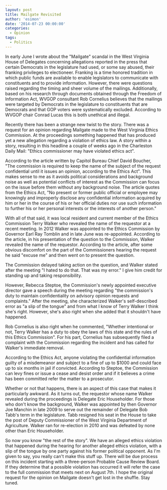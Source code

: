 ```yaml
---
layout: post
title: Mailgate Revisited
author: 'esimon'
date: '2014-07-23 00:00:00'
categories:
  - Opinion
tags:
  - Politics
---
```

In early June I wrote about the "Mailgate" scandal in the West Virginia House of Delegates concerning allegations reported in the press that certain Democrats in the legislature had used, or some say abused, their franking privileges to electioneer. Franking is a time honored tradition in which public funds are available to enable legislators to communicate with constituents and to provide information. However, there were questions raised regarding the timing and sheer volume of the mailings. Additionally, based on his research through documents obtained through the Freedom of Information Act, WVGOP consultant Rob Cornelius believes that the mailings were targeted by Democrats in the legislature to constituents that are Democrats and that GOP voters were systematically excluded. According to WVGOP chair Conrad Lucas this is both unethical and illegal. 

Recently there has been a strange new twist to the story. There was a request for an opinion regarding Mailgate made to the West Virginia Ethics Commission. At the proceedings something happened that has produced yet a new allegation regarding a violation of ethics law. A story within a story, resulting in this headline a couple of weeks ago in the Charleston Daily Mail: "Ethics commissioner may have violated ethics act". 

According to the article written by Capitol Bureau Chief David Boucher, "The commission is required to keep the name of the subject of the request confidential until it issues an opinion, according to the Ethics Act". This makes sense to me as it avoids political considerations and background noise as well as potential conflicts of interest as the Commission can focus on the issue before them without any background noise. The article quotes from the Ethics Act, "No present or former public official or employee may knowingly and improperly disclose any confidential information acquired by him or her in the course of his or her official duties nor use such information to further his or her personal interests or the interests of another person." 

With all of that said, it was local resident and current member of the Ethics Commission Terry Walker who revealed the name of the requestor at a recent meeting. In 2012 Walker was appointed to the Ethics Commission by Governor Earl Ray Tomblin and in late June was re-appointed. According to the article, in his presentation of the question to the Commission, Walker revealed the name of the requestor. According to the article, after some obvious discomfort on the part of the Commissioners hearing the request he said "excuse me" and then went on to present the question. 

The Commission delayed taking action on the question, and Walker stated after the meeting "I hated to do that. That was my error." I give him credit for standing up and taking responsibility. 

However, Rebecca Steptoe, the Commission's newly appointed executive director gave a speech during the meeting regarding "the commission's duty to maintain confidentiality on advisory opinion requests and complaints." After the meeting, she characterized Walker's self-described error as "a slip of the tongue" and from what I know of Terry Walker I think she's right. However, she's also right when she added that it shouldn't have happened. 

Rob Cornelius is also right when he commented, "Whether intentional or not, Terry Walker has a duty to obey the laws of this state and the rules of this Ethics Commission". For his part, Cornelius has subsequently filed a complaint with the Commission regarding the incident and has called for Walker's immediate removal. 

According to the Ethics Act, anyone violating the confidential information guilty of a misdemeanor and subject to a fine of up to $1000 and could face up to six months in jail if convicted. According to Steptoe, the Commission can levy fines or issue a cease and desist order and if it believes a crime has been committed refer the matter to a prosecutor. 

Whether or not that happens, there is an aspect of this case that makes it particularly awkward. As it turns out, the requestor whose name Walker revealed during the proceedings is Delegate Eric Householder. For those who don't know the background, Walker was appointed by then Governor Joe Manchin in late 2009 to serve out the remainder of Delegate Bob Tabb's term in the legislature. Tabb resigned his seat in the House to take the post of Deputy Commissioner of the West Virginia Department of Agriculture. Walker ran for re-election in 2010 and was defeated by none other than Eric Householder. 

So now you know "the rest of the story". We have an alleged ethics violation that happened during the hearing for another alleged ethics violation, with a slip of the tongue by one party against his former political opponent. As I'm given to say, you really can't make this stuff up. There will be due process on this incident starting with a three-person Probable Cause Review Board. If they determine that a possible violation has occurred it will refer the case to the full commission that meets next on August 7th. I hope the original request for the opinion on Mailgate doesn't get lost in the shuffle. Stay tuned.

